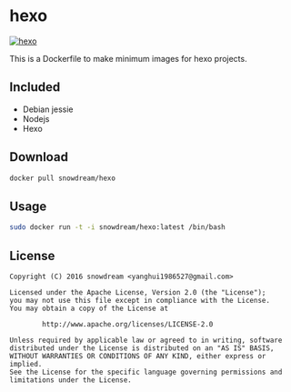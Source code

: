 # hexo
[![hexo](http://dockeri.co/image/snowdream/hexo)](https://hub.docker.com/r/snowdream/hexo/)

This is a Dockerfile to make minimum images for hexo projects.

## Included
* Debian jessie
* Nodejs
* Hexo


## Download
```bash
docker pull snowdream/hexo
```

## Usage
```bash
sudo docker run -t -i snowdream/hexo:latest /bin/bash
```

## License
```
Copyright (C) 2016 snowdream <yanghui1986527@gmail.com>

Licensed under the Apache License, Version 2.0 (the "License");
you may not use this file except in compliance with the License.
You may obtain a copy of the License at

        http://www.apache.org/licenses/LICENSE-2.0

Unless required by applicable law or agreed to in writing, software
distributed under the License is distributed on an "AS IS" BASIS,
WITHOUT WARRANTIES OR CONDITIONS OF ANY KIND, either express or implied.
See the License for the specific language governing permissions and
limitations under the License.
```
